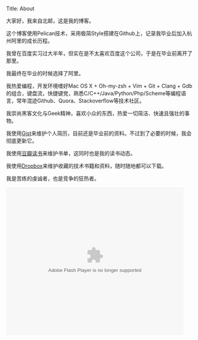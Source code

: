 Title: About

大家好，我来自北邮，这是我的博客。

这个博客使用Pelican技术，采用极简Style搭建在Github上，记录我毕业后加入杭州阿里的成长历程。

我曾在百度实习过大半年，但实在是不太喜欢百度这个公司，于是在毕业前离开了那里。

我最终在毕业的时候选择了阿里。

我热爱编程，开发环境嗜好Mac OS X + Oh-my-zsh + Vim + Git + Clang + Gdb的组合，键盘流，快捷键党，熟悉C/C++/Java/Python/Php/Scheme等编程语言，常年混迹Github、Quora、Stackoverflow等技术社区。

我崇尚黑客文化与Geek精神，喜欢小众的东西，热爱一切简洁、快速且强壮的事物。

我使用[Gist](https://gist.github.com/lizherui/6184006)来维护个人简历，目前还是毕业前的资料。不过到了必要的时候，我会彻底更新它。

我使用[豆瓣读书](http://book.douban.com/people/lizherui)来维护书单，这同时也是我的读书动态。

我使用[Dropbox](https://www.dropbox.com/sh/4wweu1f2wd60epg/Sv-EQzFhfw)来维护收藏的技术书籍和资料，随时随地都可以下载。

我是苦练的虔诚者，也是竞争的狂热者。

<embed src="http://player.youku.com/player.php/sid/XMzkyNzAxMjg0/v.swf" allowFullScreen="true" quality="high" width="480" height="400" align="middle" allowScriptAccess="always" flashvars="isAutoPlay=true&showAd=0" type="application/x-shockwave-flash"></embed>